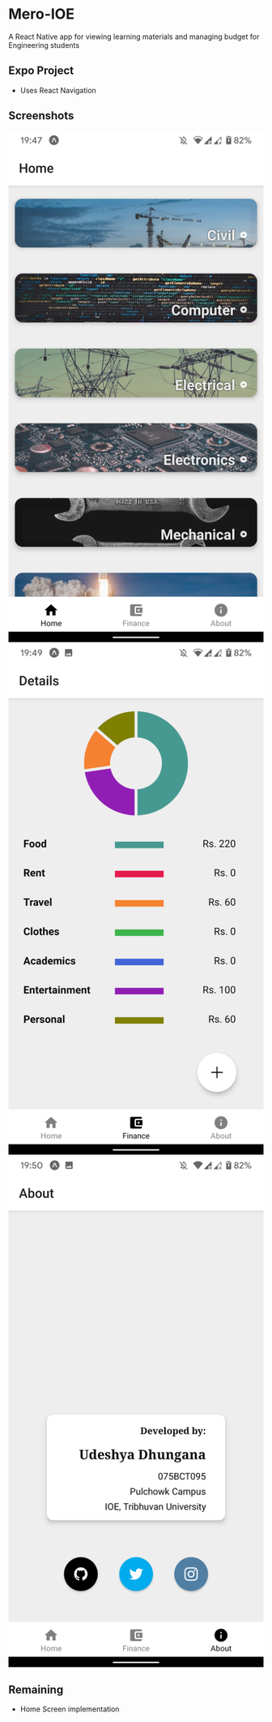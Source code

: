 # Mero-IOE
A React Native app for viewing learning materials and managing budget for
Engineering students

## Expo Project

 - Uses React Navigation

## Screenshots

![Home](./Screenshots/home.png)
![Finance](./Screenshots/finance.png)
![About](./Screenshots/about.png)

## Remaining

 - Home Screen implementation
